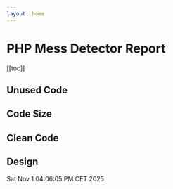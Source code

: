 ```yaml
---
layout: home
---
```

# PHP Mess Detector Report

[[toc]]
## Unused Code

## Code Size

## Clean Code

## Design


Sat Nov  1 04:06:05 PM CET 2025
